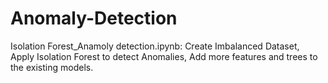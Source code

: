 # Anomaly-Detection
Isolation Forest_Anamoly detection.ipynb: Create Imbalanced Dataset, Apply Isolation Forest to detect Anomalies, Add more features and trees to the existing models.
